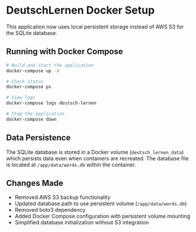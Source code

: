 # DeutschLernen Docker Setup

This application now uses local persistent storage instead of AWS S3 for the SQLite database.

## Running with Docker Compose

```bash
# Build and start the application
docker-compose up -d

# Check status
docker-compose ps

# View logs
docker-compose logs deutsch-lernen

# Stop the application
docker-compose down
```

## Data Persistence

The SQLite database is stored in a Docker volume (`deutsch_lernen_data`) which persists data even when containers are recreated. The database file is located at `/app/data/words.db` within the container.

## Changes Made

- Removed AWS S3 backup functionality
- Updated database path to use persistent volume (`/app/data/words.db`)
- Removed boto3 dependency
- Added Docker Compose configuration with persistent volume mounting
- Simplified database initialization without S3 integration